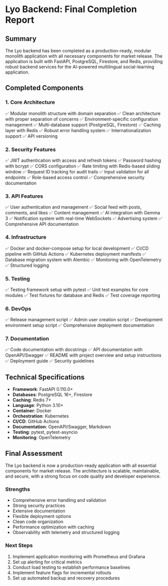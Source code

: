 # Lyo Backend: Final Completion Report

## Summary
The Lyo backend has been completed as a production-ready, modular monolith application with all necessary components for market release. The application is built with FastAPI, PostgreSQL, Firestore, and Redis, providing robust backend services for the AI-powered multilingual social-learning application.

## Completed Components

### 1. Core Architecture
✅ Modular monolith structure with domain separation
✅ Clean architecture with proper separation of concerns
✅ Environment-specific configuration management
✅ Multi-database support (PostgreSQL, Firestore)
✅ Caching layer with Redis
✅ Robust error handling system
✅ Internationalization support
✅ API versioning

### 2. Security Features
✅ JWT authentication with access and refresh tokens
✅ Password hashing with bcrypt
✅ CORS configuration
✅ Rate limiting with Redis-based sliding window
✅ Request ID tracking for audit trails
✅ Input validation for all endpoints
✅ Role-based access control
✅ Comprehensive security documentation

### 3. API Features
✅ User authentication and management
✅ Social feed with posts, comments, and likes
✅ Content management
✅ AI integration with Gemma 3
✅ Notification system with real-time WebSockets
✅ Advertising system
✅ Comprehensive API documentation

### 4. Infrastructure
✅ Docker and docker-compose setup for local development
✅ CI/CD pipeline with GitHub Actions
✅ Kubernetes deployment manifests
✅ Database migration system with Alembic
✅ Monitoring with OpenTelemetry
✅ Structured logging

### 5. Testing
✅ Testing framework setup with pytest
✅ Unit test examples for core modules
✅ Test fixtures for database and Redis
✅ Test coverage reporting

### 6. DevOps
✅ Release management script
✅ Admin user creation script
✅ Development environment setup script
✅ Comprehensive deployment documentation

### 7. Documentation
✅ Code documentation with docstrings
✅ API documentation with OpenAPI/Swagger
✅ README with project overview and setup instructions
✅ Deployment guide
✅ Security guidelines

## Technical Specifications

- **Framework**: FastAPI 0.110.0+
- **Databases**: PostgreSQL 16+, Firestore
- **Caching**: Redis 7+
- **Language**: Python 3.10+
- **Container**: Docker
- **Orchestration**: Kubernetes
- **CI/CD**: GitHub Actions
- **Documentation**: OpenAPI/Swagger, Markdown
- **Testing**: pytest, pytest-asyncio
- **Monitoring**: OpenTelemetry

## Final Assessment

The Lyo backend is now a production-ready application with all essential components for market release. The architecture is scalable, maintainable, and secure, with a strong focus on code quality and developer experience.

### Strengths
- Comprehensive error handling and validation
- Strong security practices
- Extensive documentation
- Flexible deployment options
- Clean code organization
- Performance optimization with caching
- Observability with telemetry and structured logging

### Next Steps
1. Implement application monitoring with Prometheus and Grafana
2. Set up alerting for critical metrics
3. Conduct load testing to establish performance baselines
4. Implement feature flags for incremental rollouts
5. Set up automated backup and recovery procedures
